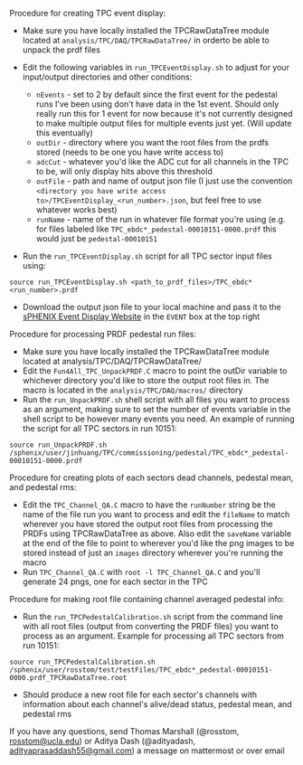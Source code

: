 Procedure for creating TPC event display:

* Make sure you have locally installed the TPCRawDataTree module located at `analysis/TPC/DAQ/TPCRawDataTree/` in orderto be able to unpack the prdf files
* Edit the following variables in `run_TPCEventDisplay.sh` to adjust for your input/output directories and other conditions:
	* `nEvents` - set to 2 by default since the first event for the pedestal runs I've been using don't have data in the 1st event. Should only really run this for 1 event for now because it's not currently designed to make multiple output files for multiple events just yet. (Will update this eventually)
	* `outDir` - directory where you want the root files from the prdfs stored (needs to be one you have write access to)
	* `adcCut` - whatever you'd like the ADC cut for all channels in the TPC to be, will only display hits above this threshold
	* `outFile` - path and name of output json file (I just use the convention `<directory you have write access to>/TPCEventDisplay_<run_number>.json`, but feel free to use whatever works best)
	* `runName` - name of the run in whatever file format you're using (e.g. for files labeled like `TPC_ebdc*_pedestal-00010151-0000.prdf` this would just be `pedestal-00010151`

* Run the `run_TPCEventDisplay.sh` script for all TPC sector input files using:
```
source run_TPCEventDisplay.sh <path_to_prdf_files>/TPC_ebdc*<run_number>.prdf
```
* Download the output json file to your local machine and pass it to the [sPHENIX Event Display Website](https://www.sphenix.bnl.gov/edisplay/ "sPHENIX Event Display Website") in the `EVENT` box at the top right

Procedure for processing PRDF pedestal run files:

* Make sure you have locally installed the TPCRawDataTree module located at analysis/TPC/DAQ/TPCRawDataTree/
* Edit the `Fun4All_TPC_UnpackPRDF.C` macro to point the outDir variable to whichever directory you'd like to store the output root files in. The macro is located in the `analysis/TPC/DAQ/macros/` directory
* Run the `run_UnpackPRDF.sh` shell script with all files you want to process as an argument, making sure to set the number of events variable in the shell script to be however many events you need. An example of running the script for all TPC sectors in run 10151:

```
source run_UnpackPRDF.sh /sphenix/user/jinhuang/TPC/commissioning/pedestal/TPC_ebdc*_pedestal-00010151-0000.prdf 
``` 

Procedure for creating plots of each sectors dead channels, pedestal mean, and pedestal rms:
* Edit the `TPC_Channel_QA.C` macro to have the `runNumber` string be the name of the file run you want to process and edit the `fileName` to match wherever you have stored the output root files from processing the PRDFs using TPCRawDataTree as above. Also edit the `saveName` variable at the end of the file to point to wherever you'd like the png images to be stored instead of just an `images` directory wherever you're running the macro
* Run `TPC_Channel_QA.C` with `root -l TPC_Channel_QA.C` and you'll generate 24 pngs, one for each sector in the TPC

Procedure for making root file containing channel averaged pedestal info:
* Run the `run_TPCPedestalCalibration.sh` script from the command line with all root files (output from converting the PRDF files) you want to process as an argument. Example for processing all TPC sectors from run 10151:
```
source run_TPCPedestalCalibration.sh /sphenix/user/rosstom/test/testFiles/TPC_ebdc*_pedestal-00010151-0000.prdf_TPCRawDataTree.root
```
* Should produce a new root file for each sector's channels with information about each channel's alive/dead status, pedestal mean, and pedestal rms

If you have any questions, send Thomas Marshall (@rosstom, rosstom@ucla.edu) or Aditya Dash (@adityadash, adityaprasaddash55@gmail.com) a message on mattermost or over email
